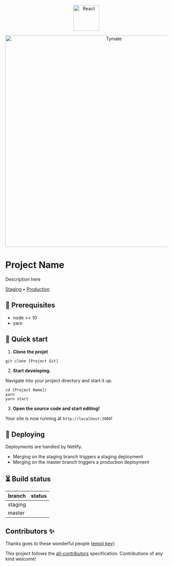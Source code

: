 <p align="center">
  <a href="https://fr.reactjs.org/docs/getting-started.html">
    <img alt="React" src="https://cdn.worldvectorlogo.com/logos/react.svg" width="80" />
  </a>
</p>

<p align="center">
  <img alt="Tymate" src={src/images/logo.svg} width="660" />
</p>

# Project Name

<!-- ALL-CONTRIBUTORS-BADGE:START - Do not remove or modify this section -->
<!-- ALL-CONTRIBUTORS-BADGE:END -->

Description here

[Staging](https://)
• [Production](https://)

## 🌱 Prerequisites

* node >= 10
* yarn

## 🚀 Quick start

1.  **Clone the projet**

```shell
git clone [Project Git]
```

2.  **Start developing.**

Navigate into your project directory and start it up.

```shell
cd [Project Name]/
yarn
yarn start
```
3.  **Open the source code and start editing!**

Your site is now running at `http://localhost:3000`!


## 💫 Deploying

Deployments are handled by Netlify.
* Merging on the staging branch triggers a staging deployment
* Merging on the master branch triggers a production deployment

## ⏳ Build status 

| branch  | status |
| ------- | ------ |
| staging |        |
| master  |        |

## Contributors ✨

Thanks goes to these wonderful people ([emoji key](https://allcontributors.org/docs/en/emoji-key)):

<!-- ALL-CONTRIBUTORS-LIST:START - Do not remove or modify this section -->
<!-- prettier-ignore-start -->
<!-- markdownlint-disable -->

<!-- markdownlint-enable -->
<!-- prettier-ignore-end -->
<!-- ALL-CONTRIBUTORS-LIST:END -->

This project follows the [all-contributors](https://github.com/all-contributors/all-contributors) specification. Contributions of any kind welcome!
